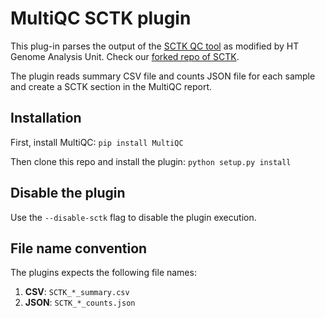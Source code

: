 # MultiQC SCTK plugin

This plug-in parses the output of the [SCTK QC tool](https://camplab.net/sctk/v2.6.0/articles/cmd_qc.html) as modified by HT Genome Analysis Unit. Check our [forked repo of SCTK](https://github.com/HTGenomeAnalysisUnit/singleCellTK/tree/HT_GAU_2.6.0).

The plugin reads summary CSV file and counts JSON file for each sample and create a SCTK section in the MultiQC report.

## Installation

First, install MultiQC: `pip install MultiQC`

Then clone this repo and install the plugin: `python setup.py install`

## Disable the plugin

Use the `--disable-sctk` flag to disable the plugin execution.

## File name convention

The plugins expects the following file names:

1. **CSV**: `SCTK_*_summary.csv`
2. **JSON**: `SCTK_*_counts.json`

